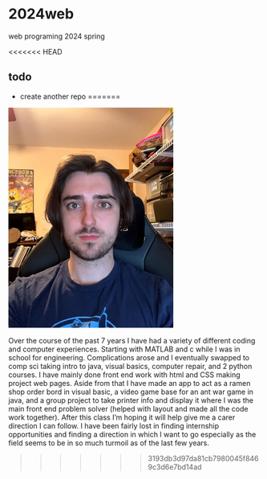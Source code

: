 # 2024web
web programing 2024 spring 

<<<<<<< HEAD
## todo
- create another repo 
=======

![Alt text](image.png)

Over the course of the past 7 years I have had a variety of different coding and computer experiences. Starting with MATLAB and c while I was in school for engineering. Complications arose and I eventually swapped to comp sci taking intro to java, visual basics, computer repair, and 2 python courses. I have mainly done front end work with html and CSS making project web pages. Aside from that I have made an app to act as a ramen shop order bord in visual basic, a video game base for an ant war game in java, and a group project to take printer info and display it where I was the main front end problem solver (helped with layout and made all the code work together). 
	After this class I’m hoping it will help give me a carer direction I can follow. I have been fairly lost in finding internship opportunities and finding a direction in which I want to go especially as the field seems to be in so much turmoil as of the last few years. 
	
>>>>>>> 3193db3d97da81cb7980045f8469c3d6e7bd14ad
